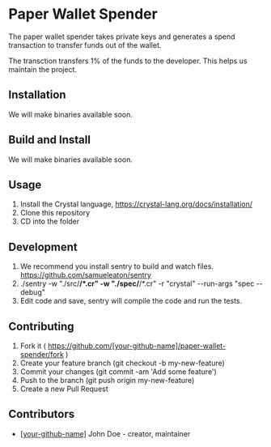 # Paper Wallet Spender

The paper wallet spender takes private keys and generates a spend transaction to transfer funds out of the wallet.

The transction transfers 1% of the funds to the developer. This helps us maintain the project.

## Installation

We will make binaries available soon.

## Build and Install

We will make binaries available soon.

## Usage

1. Install the Crystal language, https://crystal-lang.org/docs/installation/
2. Clone this repository
3. CD into the folder

## Development

1. We recommend you install sentry to build and watch files. https://github.com/samueleaton/sentry
2. ./sentry -w "./src/**/*.cr" -w "./spec/**/*.cr" -r "crystal" --run-args "spec --debug"
3. Edit code and save, sentry will compile the code and run the tests.

## Contributing

1. Fork it ( https://github.com/[your-github-name]/paper-wallet-spender/fork )
2. Create your feature branch (git checkout -b my-new-feature)
3. Commit your changes (git commit -am 'Add some feature')
4. Push to the branch (git push origin my-new-feature)
5. Create a new Pull Request

## Contributors

- [[your-github-name]](https://github.com/[your-github-name]) John Doe - creator, maintainer
